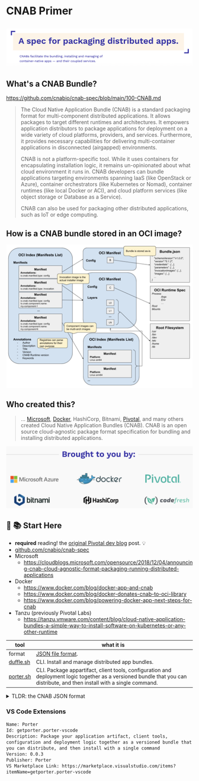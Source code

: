 # CNAB Primer

<!-- TODO: revisit and write actual intros-->
![desc graphic](cnab-spec-pack-dist-app.png)
---

## What's a CNAB Bundle?

<https://github.com/cnabio/cnab-spec/blob/main/100-CNAB.md>

> The Cloud Native Application Bundle (CNAB) is a standard packaging format for multi-component distributed applications. It allows packages to target different runtimes and architectures. It empowers application distributors to package applications for deployment on a wide variety of cloud platforms, providers, and services. Furthermore, it provides necessary capabilities for delivering multi-container applications in disconnected (airgapped) environments.
>
> CNAB is not a platform-specific tool. While it uses containers for encapsulating installation logic, it remains un-opinionated about what cloud environment it runs in. CNAB developers can bundle applications targeting environments spanning IaaS (like OpenStack or Azure), container orchestrators (like Kubernetes or Nomad), container runtimes (like local Docker or ACI), and cloud platform services (like object storage or Database as a Service).
>
> CNAB can also be used for packaging other distributed applications, such as IoT or edge computing.

## How is a CNAB bundle stored in an OCI image?

![](cnab-oci-format.png)

## Who created this?

> ... [Microsoft][blog-ms], [Docker][blog-docker], HashiCorp, Bitnami, [Pivotal][blog-pivotal], and many others created Cloud Native Application Bundles (CNAB). CNAB is an open source cloud-agnostic package format specification for bundling and installing distributed applications.

![cnab-contributors](cnab-contributors.png)



## :balloon: :books:  Start Here

* **required** reading! the [original Pivotal dev blog][blog-pivotal] post. :bulb:
* [github.com/cnabio/cnab-spec](https://github.com/cnabio/cnab-spec)
* Microsoft
  * <https://cloudblogs.microsoft.com/opensource/2018/12/04/announcing-cnab-cloud-agnostic-format-packaging-running-distributed-applications>
* Docker
  * <https://www.docker.com/blog/docker-app-and-cnab>
  * <https://www.docker.com/blog/docker-donates-cnab-to-oci-library>
  * <https://www.docker.com/blog/powering-docker-app-next-steps-for-cnab>
* Tanzu (previously Pivotal Labs) 
  * <https://tanzu.vmware.com/content/blog/cloud-native-application-bundles-a-simple-way-to-install-software-on-kubernetes-or-any-other-runtime>

| tool   | what it is
| ---------   | -------- 
| format | [JSON file format](https://github.com/cnabio/cnab-spec/blob/main/101-bundle-json.md).
| [duffle.sh](https://duffle.sh) | CLI. Install and manage distributed app bundles.
| [porter.sh](https://porter.sh) | CLI. Package appartifact, client tools, configuration and deployment logic together as a versioned bundle that you can distribute, and then install with a single command.

<details>
  <summary>TLDR: the CNAB JSON format</summary>

> A bundle.json is broken down into the following categories of information:
>
> The schema version of the bundle, as a string with a v prefix. This schema is to be referenced as v1 or v1.2.0
> * The top-level package information (name and version)
>     * **name**: The bundle name, including namespacing. The namespace can have one or more elements separated by a dot (e.g. acme.tunnels.wordpress). The left most element of the namespace is the most general moving toward more specific elements on the right.
>     * **version**: Semantic version of the bundle
>     * **description**: Short description of the bundle
> * Information on the invocation images, as an array
> * A map of images included with this bundle, as a component name to image definition map
> * A specification of which parameters MAY be overridden, and a reference to a validation schema
> * A list of credentials (name and desired location) that the application needs
> * An OPTIONAL description of custom actions that this bundle implements
> * A list of outputs (name, type and location) that the application produces
> * A set of schema definitions used to validate user input

</details>

[cnabspec]: https://github.com/cnabio/cnab-spec/blob/main/101-bundle-json.md

[blog-ms]: https://cloudblogs.microsoft.com/opensource/2018/12/04/announcing-cnab-cloud-agnostic-format-packaging-running-distributed-applications
[blog-docker]: https://www.docker.com/blog/docker-app-and-cnab
[blog-docker-cnab-to-oci]: https://www.docker.com/blog/docker-donates-cnab-to-oci-library
[blog-docker-cnab-next-steps]: https://www.docker.com/blog/powering-docker-app-next-steps-for-cnab
[blog-pivotal]: https://tanzu.vmware.com/content/blog/cloud-native-application-bundles-a-simple-way-to-install-software-on-kubernetes-or-any-other-runtime

### VS Code Extensions


```
Name: Porter
Id: getporter.porter-vscode
Description: Package your application artifact, client tools, configuration and deployment logic together as a versioned bundle that you can distribute, and then install with a single command
Version: 0.0.3
Publisher: Porter
VS Marketplace Link: https://marketplace.visualstudio.com/items?itemName=getporter.porter-vscode
```
